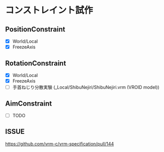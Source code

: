 # コンストレイント試作

## PositionConstraint

* [x] World/Local
* [x] FreezeAxis

## RotationConstraint

* [x] World/Local
* [x] FreezeAxis
* [ ] 手首ねじり分散実験 (_Local/ShibuNejiri/ShibuNejiri.vrm (VROID model))

## AimConstraint

* [ ] TODO

## ISSUE

https://github.com/vrm-c/vrm-specification/pull/144

